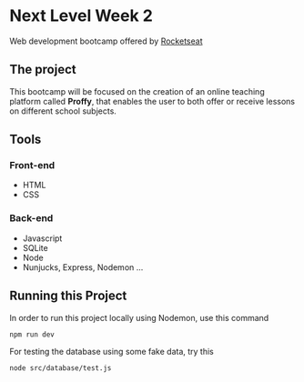# Next Level Week 2
Web development bootcamp offered by [Rocketseat](https://rocketseat.com.br/)

## The project
This bootcamp will be focused on the creation of an online teaching platform called **Proffy**, that enables the user to both offer or receive lessons on different school subjects.

## Tools

### Front-end
* HTML
* CSS
### Back-end
* Javascript
* SQLite
* Node
* Nunjucks, Express, Nodemon ...
<!-- 
## The UI
...There shall be some nice interface pics here sometime in the future ... -->
## Running this Project
In order to run this project locally using Nodemon, use this command
```bash
npm run dev
```
For testing the database using some fake data, try this
```bash
node src/database/test.js
```